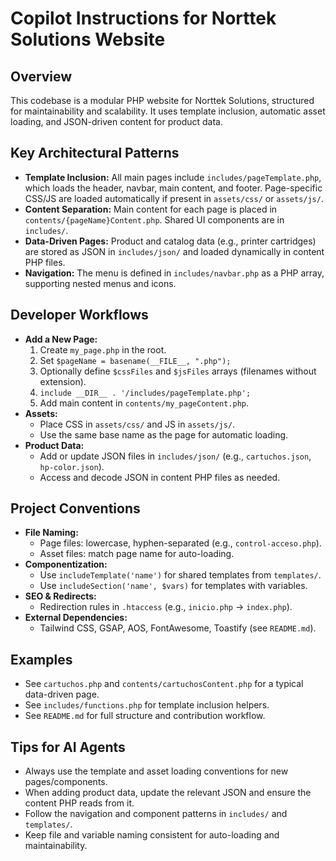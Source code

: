 # Copilot Instructions for Norttek Solutions Website

## Overview
This codebase is a modular PHP website for Norttek Solutions, structured for maintainability and scalability. It uses template inclusion, automatic asset loading, and JSON-driven content for product data.

## Key Architectural Patterns
- **Template Inclusion:** All main pages include `includes/pageTemplate.php`, which loads the header, navbar, main content, and footer. Page-specific CSS/JS are loaded automatically if present in `assets/css/` or `assets/js/`.
- **Content Separation:** Main content for each page is placed in `contents/{pageName}Content.php`. Shared UI components are in `includes/`.
- **Data-Driven Pages:** Product and catalog data (e.g., printer cartridges) are stored as JSON in `includes/json/` and loaded dynamically in content PHP files.
- **Navigation:** The menu is defined in `includes/navbar.php` as a PHP array, supporting nested menus and icons.

## Developer Workflows
- **Add a New Page:**
  1. Create `my_page.php` in the root.
  2. Set `$pageName = basename(__FILE__, ".php");`
  3. Optionally define `$cssFiles` and `$jsFiles` arrays (filenames without extension).
  4. `include __DIR__ . '/includes/pageTemplate.php';`
  5. Add main content in `contents/my_pageContent.php`.
- **Assets:**
  - Place CSS in `assets/css/` and JS in `assets/js/`.
  - Use the same base name as the page for automatic loading.
- **Product Data:**
  - Add or update JSON files in `includes/json/` (e.g., `cartuchos.json`, `hp-color.json`).
  - Access and decode JSON in content PHP files as needed.

## Project Conventions
- **File Naming:**
  - Page files: lowercase, hyphen-separated (e.g., `control-acceso.php`).
  - Asset files: match page name for auto-loading.
- **Componentization:**
  - Use `includeTemplate('name')` for shared templates from `templates/`.
  - Use `includeSection('name', $vars)` for templates with variables.
- **SEO & Redirects:**
  - Redirection rules in `.htaccess` (e.g., `inicio.php` → `index.php`).
- **External Dependencies:**
  - Tailwind CSS, GSAP, AOS, FontAwesome, Toastify (see `README.md`).

## Examples
- See `cartuchos.php` and `contents/cartuchosContent.php` for a typical data-driven page.
- See `includes/functions.php` for template inclusion helpers.
- See `README.md` for full structure and contribution workflow.

## Tips for AI Agents
- Always use the template and asset loading conventions for new pages/components.
- When adding product data, update the relevant JSON and ensure the content PHP reads from it.
- Follow the navigation and component patterns in `includes/` and `templates/`.
- Keep file and variable naming consistent for auto-loading and maintainability.
